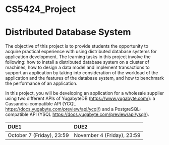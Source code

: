 # CS5424_Project
# Distributed Database System


The objective of this project is to provide students the opportunity to acquire practical experience with using distributed database systems for application development. The learning tasks in this project involve the following: how to install a distributed database system on a cluster of machines, how to design a data model and implement transactions to support an application by taking into consideration of the workload of the application and the features of the database system, and how to benchmark the performance of an application.

In this project, you will be developing an application for a wholesale supplier using two different APIs of YugabyteDB (https://www.yugabyte.com/): a Cassandra-compatible API
(YCQL https://docs.yugabyte.com/preview/api/ycql/) and a PostgreSQL-compatible API (YSQL https://docs.yugabyte.com/preview/api/ysql/).


| DUE1 | DUE2 |  
| :-----| :---- | 
| October 7 (Friday), 23:59 | November 4 (Friday), 23:59 |


